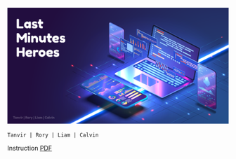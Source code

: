 
![Team!](./.ignore/LMH.png)
```md
Tanvir | Rory | Liam | Calvin
```

Instruction 
[PDF](./.ignore/COS10026-Project-Part-1-Description.pdf)
